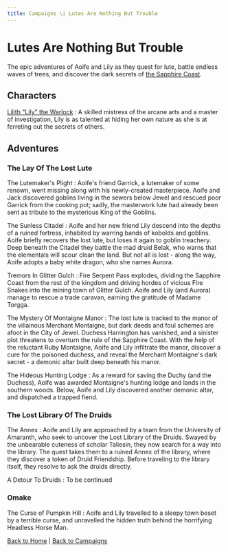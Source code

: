 ```yaml
---
title: Campaigns \| Lutes Are Nothing But Trouble
---
```


# Lutes Are Nothing But Trouble

The epic adventures of Aoife and Lily as they quest for lute, battle endless waves of trees, and discover the dark secrets of [the Sapphire Coast]({{site.baseurl}}/settings/sapphire-coast).

## Characters

<!-- [Aoife the Bard]({{site.baseurl}}/campaigns/lutes/characters/aoife)
: Bright, curious, and afraid of nothing but trees, Aoife nurtures a powerful talent for magic while balancing her skills of joyful music and stealthy mayhem. -->

[Lilith "Lily" the Warlock]({{site.baseurl}}/campaigns/lutes/characters/lily)
: A skilled mistress of the arcane arts and a master of investigation, Lily is as talented at hiding her own nature as she is at ferreting out the secrets of others.

<!-- ### Side Characters -->

## Adventures

### The Lay Of The Lost Lute

The Lutemaker's Plight
: Aoife's friend Garrick, a lutemaker of some renown, went missing along with his newly-created masterpiece. Aoife and Jack discovered goblins living in the sewers below Jewel and rescued poor Garrick from the cooking pot; sadly, the masterwork lute had already been sent as tribute to the mysterious King of the Goblins.

The Sunless Citadel
: Aoife and her new friend Lily descend into the depths of a ruined fortress, inhabited by warring bands of kobolds and goblins. Aoife briefly recovers the lost lute, but loses it again to goblin treachery. Deep beneath the Citadel they battle the mad druid Belak, who warns that the elementals will scour clean the land. But not all is lost - along the way, Aoife adopts a baby white dragon, who she names Aurora.

Tremors In Glitter Gulch
: Fire Serpent Pass explodes, dividing the Sapphire Coast from the rest of the kingdom and driving hordes of vicious Fire Snakes into the mining town of Glitter Gulch. Aoife and Lily (and Aurora) manage to rescue a trade caravan, earning the gratitude of Madame Torgga.

The Mystery Of Montaigne Manor
: The lost lute is tracked to the manor of the villainous Merchant Montaigne, but dark deeds and foul schemes are afoot in the City of Jewel. Duchess Harrington has vanished, and a sinister plot threatens to overturn the rule of the Sapphire Coast. With the help of the reluctant Ruby Montaigne, Aoife and Lily infiltrate the manor, discover a cure for the poisoned duchess, and reveal the Merchant Montaigne's dark secret - a demonic altar built deep beneath his manor.

The Hideous Hunting Lodge
: As a reward for saving the Duchy (and the Duchess), Aoife was awarded Montaigne's hunting lodge and lands in the southern woods. Below, Aoife and Lily discovered another demonic altar, and dispatched a trapped fiend.

### The Lost Library Of The Druids

The Annex
: Aoife and Lily are approached by a team from the University of Amaranth, who seek to uncover the Lost Library of the Druids. Swayed by the unbearable cuteness of scholar Taliesin, they now search for a way into the library. The quest takes them to a ruined Annex of the library, where they discover a token of Druid Friendship. Before traveling to the library itself, they resolve to ask the druids directly.

A Detour To Druids
: To be continued

### Omake

The Curse of Pumpkin Hill
: Aoife and Lily travelled to a sleepy town beset by a terrible curse, and unravelled the hidden truth behind the horrifying Headless Horse Man.

<!-- ## Game Sessions -->

[Back to Home]({{site.baseurl}}/)
|
[Back to Campaigns]({{site.baseurl}}/campaigns)
